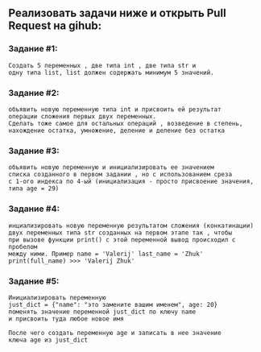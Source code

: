 ## Реализовать задачи ниже и открыть Pull Request на gihub:

### Задание #1:
    Создать 5 переменных , две типа int , две типа str и 
    одну типа list, list должен содержать минимум 5 значений.

### Задание #2:
    объявить новую переменную типа int и присвоить ей результат
    операции сложения первых двух переменных.
    Сделать тоже самое для остальных операций , возведение в степень,
    нахождение остатка, умножение, деление и деление без остатка


### Задание #3:
    объявить новую переменную и инициализировать ее значением 
    списка созданного в первом задании , но с использованием среза
    с 1-ого индекса по 4-ый (инициализация - просто присвоение значения,
    типа age = 29)


### Задание #4:
    инциализировать новую переменную результатом сложения (конкатинации)
    двух переменных типа str созданных на первом этапе так , чтобы 
    при вызове функции print() с этой переменной вывод происходил с пробелом
    между ними. Пример name = 'Valerij' last_name = 'Zhuk' 
    print(full_name) >>> 'Valerij Zhuk'
    

### Задание #5:
    Инициализировать переменную 
    just_dict = {"name": "это замените вашим именем", age: 20}
    поменять значение переменной just_dict по ключу name 
    и присвоить туда любое новое имя

    После чего создать переменную age и записать в нее значение
    ключа age из just_dict